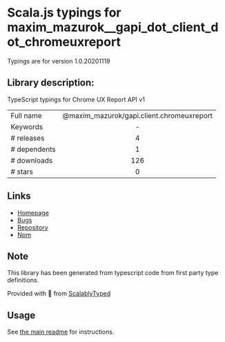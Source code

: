 
# Scala.js typings for maxim_mazurok__gapi_dot_client_dot_chromeuxreport

Typings are for version 1.0.20201119

## Library description:
TypeScript typings for Chrome UX Report API v1

|                    |                 |
| ------------------ | :-------------: |
| Full name          | @maxim_mazurok/gapi.client.chromeuxreport |
| Keywords           | - |
| # releases         | 4 |
| # dependents       | 1 |
| # downloads        | 126 |
| # stars            | 0 |

## Links
- [Homepage](https://github.com/Maxim-Mazurok/google-api-typings-generator#readme)
- [Bugs](https://github.com/Maxim-Mazurok/google-api-typings-generator/issues)
- [Repository](https://github.com/Maxim-Mazurok/google-api-typings-generator)
- [Npm](https://www.npmjs.com/package/%40maxim_mazurok%2Fgapi.client.chromeuxreport)
    


## Note
This library has been generated from typescript code from first party type definitions.

Provided with :purple_heart: from [ScalablyTyped](https://github.com/oyvindberg/ScalablyTyped)

## Usage
See [the main readme](../../readme.md) for instructions.


